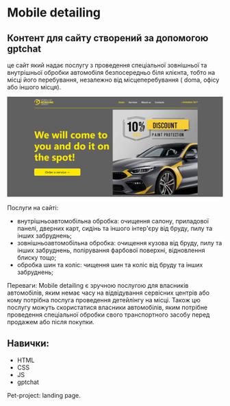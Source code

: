 # Mobile detailing

## Контент для сайту створений за допомогою gptchat

це сайт який надає послугу з проведення спеціальної зовнішньої та внутрішньої
обробки автомобіля безпосередньо біля клієнта, тобто на місці його перебування,
незалежно від місцеперебування ( doma, офісу або іншого місця).

![картинка](/images/imageReadmi.jpg)

Послуги на сайті:

- внутрішньоавтомобільна обробка: очищення салону, приладової панелі, дверних
  карт, сидінь та іншого інтер'єру від бруду, пилу та інших забруднень;
- зовнішньоавтомобільна обробка: очищення кузова від бруду, пилу та інших
  забруднень, полірування фарбової поверхні, відновлення блиску тощо;
- обробка шин та коліс: чищення шин та коліс від бруду та інших забруднень;

Переваги: Mobile detailing є зручною послугою для власників автомобілів, яким
немає часу на відвідування сервісних центрів або кому потрібна послуга
проведення детейлінгу на місці. Також цю послугу можуть скористатися власники
автомобілів, яким потрібне проведення спеціальної обробки свого транспортного
засобу перед продажем або після покупки.

## **Навички**:

- HTML
- CSS
- JS
- gptchat

Pet-project: landing page.

<!-- https://waelyasmina.medium.com/a-guide-into-using-handlebars-with-your-express-js-application-22b944443b65 -->
